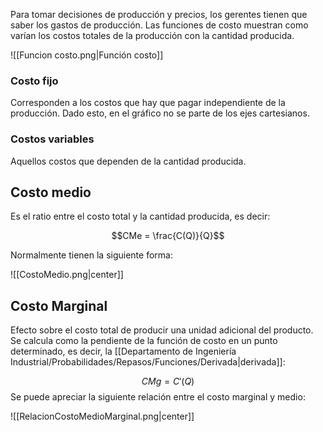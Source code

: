 
Para tomar decisiones de producción y precios, los gerentes tienen que saber los gastos de producción. Las funciones de costo muestran como varían los costos totales de la producción con la cantidad producida. 

![[Funcion costo.png|Función costo]]

### Costo fijo 

Corresponden a los costos que hay que pagar independiente de la producción. Dado esto, en el gráfico no se parte de los ejes cartesianos. 

### Costos variables 

Aquellos costos que dependen de la cantidad producida. 

## Costo medio 

Es el ratio entre el costo total y la cantidad producida, es decir: 

$$CMe = \frac{C(Q)}{Q}$$

Normalmente tienen la siguiente forma: 

![[CostoMedio.png|center]]

## Costo Marginal 

Efecto sobre el costo total de producir una unidad adicional del producto. Se calcula como la pendiente de la función de costo en un punto determinado, es decir, la [[Departamento de Ingeniería Industrial/Probabilidades/Repasos/Funciones/Derivada|derivada]]: 

$$CMg = C'(Q)$$ 
Se puede apreciar la siguiente relación entre el costo marginal y medio: 

![[RelacionCostoMedioMarginal.png|center]]


